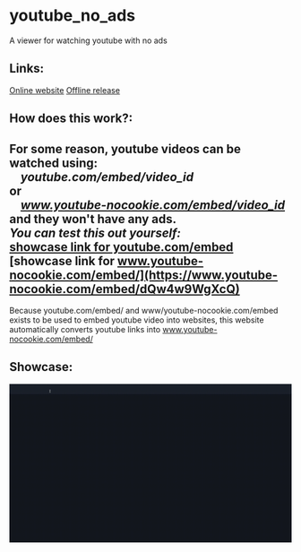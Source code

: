 # youtube_no_ads
A viewer for watching youtube with no ads

## Links:
[Online website](https://asdfish.github.io/youtube_no_ads/)
[Offline release](https://github.com/asdfish/youtube_no_ads/releases/download/v1.0/youtube_viewer.zip)

## How does this work?:
For some reason, youtube videos can be watched using: \
*&nbsp;&nbsp;&nbsp;&nbsp;youtube.com/embed/video_id* \
or \
*&nbsp;&nbsp;&nbsp;&nbsp;www.youtube-nocookie.com/embed/video_id* \
and they won't have any ads. \
*You can test this out yourself:* \
[showcase link for youtube.com/embed](https://www.youtube.com/embed/dQw4w9WgXcQ) \
[showcase link for www.youtube-nocookie.com/embed/](https://www.youtube-nocookie.com/embed/dQw4w9WgXcQ)
---
Because youtube.com/embed/ and www/youtube-nocookie.com/embed exists to be used to embed youtube video into websites, this website automatically converts youtube links into www.youtube-nocookie.com/embed/
## Showcase:
![Showcase of the website in action](./showcase.gif)
